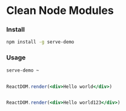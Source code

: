 # Clean Node Modules

### Install

```bash
npm install -g serve-demo
```

### Usage
```bash
serve-demo ~
```

```jsx

ReactDOM.render(<div>Hello world</div>)

```

```jsx

ReactDOM.render(<div>Hello world123</div>)

```